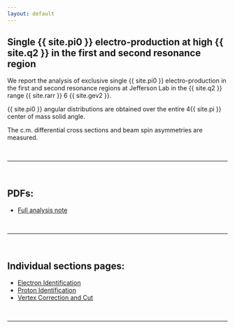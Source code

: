 ```yaml
---
layout: default
---
```


## Single {{ site.pi0 }} electro-production at high {{ site.q2 }} in the first and second resonance region

We report the analysis of exclusive single {{ site.pi0 }} electro-production 
in the first and second resonance regions at Jefferson Lab in the 
{{ site.q2 }} range {{ site.rarr }} 6 {{ site.gev2 }}. 



{{ site.pi0 }} angular distributions are obtained over the entire 
4{{ site.pi }} center of mass solid angle. 

The c.m. differential cross sections and beam spin asymmetries are measured.

<br/>

___

<br/>

## PDFs:

- [Full analysis note](https://github.com/maureeungaro/pubs/blob/main/pdfs/pi0.pdf)

<br/>

___

<br/>


## Individual sections pages:


- [Electron Identification](electron_id)
- [Proton Identification](proton_id)
- [Vertex Correction and Cut](vertex)


<br/>

___

<br/>


[//]: # (## Related pages)
